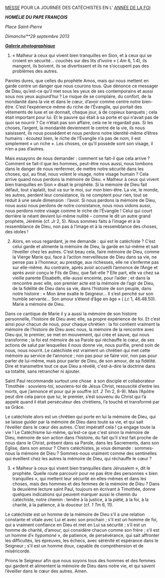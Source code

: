 [MESSE](http://www.vatican.va/news_services/liturgy/libretti/2013/20130929-libretto-giornata-catechisti-anno-fede.pdf) POUR LA JOURNÉE DES CATÉCHISTES EN L' [ANNÉE DE LA FOI](http://www.vatican.va/special/annus_fidei/index_fr.htm)

***HOMÉLIE DU PAPE FRANÇOIS***

*Place Saint-Pierre*

*Dimanche**29 septembre 2013*

***[Galerie photographique](http://www.photogallery.va/content/photogallery/fr/celebrazioni-liturgiche/giornata-catechisti2013.html)***

1. « Malheur à ceux qui vivent bien tranquilles en Sion, et à ceux qui se croient en sécurité… couchés sur des lits d’ivoire » ( *Am* 6, 1.4), ils mangent, ils boivent, ils se divertissent et ils ne s’occupent pas des problèmes des autres.

Paroles dures, que celles du prophète Amos, mais qui nous mettent en garde contre un danger que nous courons tous. Que dénonce ce messager de Dieu, qu’est-ce qu’il met sous les yeux de ses contemporains et aussi sous nos yeux aujourd’hui ? Le risque de se complaire, du confort, de la mondanité dans la vie et dans le cœur, d’avoir comme centre notre bien-être. C’est l’expérience même du riche de l’Évangile, qui portait des vêtements de luxe et se donnait, chaque jour, à de copieux banquets ; cela était important pour lui. Et le pauvre qui était à sa porte et qui n’avait pas de quoi se nourrir ? Ce n’était pas son affaire, cela ne le regardait pas. Si les choses, l’argent, la mondanité deviennent le centre de la vie, ils nous saisissent, ils nous possèdent et nous perdons notre identité-même d’êtres humains : écoutez bien, le riche de l’Évangile n’a pas de nom, il est simplement « un riche ». Les choses, ce qu’il possède sont son visage, il n’en a pas d’autres.

Mais essayons de nous demander : comment se fait-il que cela arrive ? Comment se fait-il que les hommes, peut-être nous aussi, nous tombons dans le danger de nous renfermer, de mettre notre sécurité dans les choses, qui, au final, nous volent le visage, notre visage humain ? Cela arrive quand nous perdons la mémoire de Dieu. « Malheur à ceux qui vivent bien tranquilles en Sion » disait le prophète. Si la mémoire de Dieu fait défaut, tout s’aplatit, tout va sur le moi, sur mon bien-être. La vie, le monde, les autres, perdent leur consistance, ils ne comptent pour rien, tout se réduit à une seule dimension : l’avoir. Si nous perdons la mémoire de Dieu, nous aussi nous perdons de notre consistance, nous nous vidons aussi, nous perdons notre visage comme le riche de l’Évangile ! Celui qui court derrière le néant devient lui-même nullité – comme le dit un autre grand prophète, Jérémie (cf. *Jr* 2, 5). Nous sommes faits à l’image et à la ressemblance de Dieu, non pas à l’image et à la ressemblance des choses, des idoles !

2. Alors, en vous regardant, je me demande : qui est le catéchiste ? C’est celui garde et alimente la mémoire de Dieu, la garde en lui-même et sait l’éveiller chez les autres. C’est beau cela, faire mémoire de Dieu, comme la Vierge Marie qui, face à l’action merveilleuse de Dieu dans sa vie, ne pense pas à l’honneur, au prestige, aux richesses, elle ne s’enferme pas sur elle-même. Au contraire, après avoir accueilli l’annonce de l’Ange et après avoir conçu le Fils de Dieu, que fait-elle ? Elle part, elle va chez sa vieille parente Élisabeth, elle-aussi enceinte, pour l’aider ; et dans la rencontre avec elle, son premier acte est la mémoire de l’agir de Dieu, de la fidélité de Dieu dans sa vie, dans l’histoire de son peuple, dans notre histoire : « Mon âme exalte le Seigneur… Il s’est penché sur son humble servante… Son amour s’étend d’âge en âge » ( *Lc* 1, 46.48.50). Marie a mémoire de Dieu.

Dans ce cantique de Marie il y a aussi la mémoire de son histoire personnelle, l’histoire de Dieu avec elle, sa propre expérience de foi. Et c’est ainsi pour chacun de nous, pour chaque chrétien : la foi contient vraiment la mémoire de l’histoire de Dieu avec nous, la mémoire de la rencontre avec Dieu qui, le premier, se met en mouvement, qui crée et sauve, qui nous transforme ; la foi est mémoire de sa Parole qui réchauffe le cœur, de ses actions de salut par lesquelles il nous donne vie, nous purifie, prend soin de nous, nous nourrit. Le catéchiste est vraiment un chrétien qui met cette mémoire au service de l’annonce ; non pas pour se faire voir, non pas pour parler de lui-même, mais pour parler de Dieu, de son amour, de sa fidélité. Dire et transmettre tout ce que Dieu a révélé, c'est-à-dire la doctrine dans sa totalité, sans retrancher ni ajouter.

Saint Paul recommande surtout une chose  à son disciple et collaborateur Timothée : souviens-toi, souviens-toi de Jésus Christ, ressuscité d’entre les morts, que j’annonce et pour qui je souffre (cf. *2 Tm* 2, 8-9). Mais l’Apôtre peut dire cela parce que lui, le premier, s’est souvenu du Christ qui l’a appelé quand il était persécuteur des chrétiens, l’a touché et transformé par sa Grâce.

Le catéchiste alors est un chrétien qui porte en lui la mémoire de Dieu, qui se laisse guider par la mémoire de Dieu dans toute sa vie, et qui sait l’éveiller dans le cœur des autres. C’est impératif cela ! ça engage toute la vie ! Le Catéchisme lui-même, qu’est-ce que c'est sinon la mémoire de Dieu, mémoire de son action dans l’histoire, du fait qu’il s’est fait proche de nous dans le Christ, présent dans sa Parole, dans les Sacrements, dans son Église, dans son amour ? Chers catéchistes, je vous demande : sommes-nous la mémoire de Dieu ? Sommes-nous vraiment comme des sentinelles qui éveillent chez les autres la mémoire de Dieu, qui réchauffe le cœur ?

3. « Malheur à ceux qui vivent bien tranquilles dans Jérusalem », dit le prophète. Quelle route parcourir pour ne pas être des personnes « bien tranquilles », qui mettent leur sécurité en elles-mêmes et dans les choses, mais des hommes et des femmes de la mémoire de Dieu ? Dans la deuxième lecture saint Paul, toujours en écrivant à Timothée, donne quelques indications qui peuvent marquer aussi le chemin du catéchiste, notre chemin : tendre à la justice, à la piété, à la foi, à la charité, à la patience, à la douceur (cf. *1 Tm* 6, 11).

Le catéchiste est un homme de la mémoire de Dieu s’il a une relation constante et vitale avec Lui et avec son prochain ; s’il est un homme de foi, qui a vraiment confiance en Dieu et met en Lui sa sécurité ; s’il est un homme de charité, d’amour, qui considère chacun comme son frère ; s’il est un homme d’« *hypomoné* », de patience, de persévérance, qui sait affronter les difficultés, les épreuves, les échecs, avec sérénité et espérance dans le Seigneur ; s’il est un homme doux, capable de compréhension et de miséricorde.

Prions le Seigneur afin que nous soyons tous des hommes et des femmes qui gardent et alimentent la mémoire de Dieu dans notre vie, et qui savent l’éveiller dans le cœur des autres. Amen.